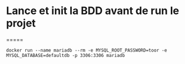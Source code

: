 # Lance et init la BDD avant de run le projet
=====

```
docker run --name mariadb --rm -e MYSQL_ROOT_PASSWORD=toor -e MYSQL_DATABASE=defaultdb -p 3306:3306 mariadb
```